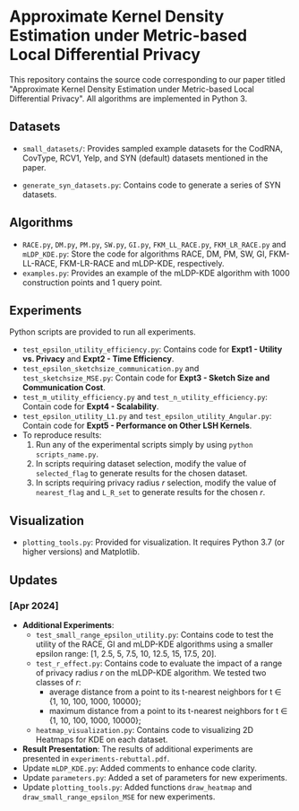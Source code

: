 # Approximate Kernel Density Estimation under Metric-based Local Differential Privacy

This repository contains the source code corresponding to our paper titled "Approximate Kernel Density Estimation under Metric-based Local Differential Privacy". All algorithms are implemented in Python 3.

## Datasets

-  `small_datasets/`: Provides sampled example datasets for the CodRNA, CovType, RCV1, Yelp, and SYN (default) datasets mentioned in the paper. 

-  `generate_syn_datasets.py`: Contains code to generate a series of SYN datasets. 

## Algorithms

- `RACE.py`, `DM.py`, `PM.py`, `SW.py`, `GI.py`, `FKM_LL_RACE.py`, `FKM_LR_RACE.py` and `mLDP_KDE.py`: Store the code for algorithms RACE, DM, PM, SW, GI, FKM-LL-RACE, FKM-LR-RACE and mLDP-KDE, respectively.
- `examples.py`: Provides an example of the mLDP-KDE algorithm with 1000 construction points and 1 query point.

## Experiments

Python scripts are provided to run all experiments.

- `test_epsilon_utility_efficiency.py`: Contains code for **Expt1 - Utility vs. Privacy** and **Expt2 -  Time Efficiency**.
- `test_epsilon_sketchsize_communication.py` and `test_sketchsize_MSE.py`: Contain code for **Expt3 - Sketch Size and Communication Cost**.
- `test_m_utility_efficiency.py` and `test_n_utility_efficiency.py`: Contain code for **Expt4 - Scalability**.
- `test_epsilon_utility_L1.py` and `test_epsilon_utility_Angular.py`: Contain code for **Expt5 - Performance on Other LSH Kernels**.
- To reproduce results:
  1. Run any of the experimental scripts simply by using `python scripts_name.py`.
  2. In scripts requiring dataset selection, modify the value of `selected_flag` to generate results for the chosen dataset.
  3. In scripts requiring privacy radius $r$ selection, modify the value of `nearest_flag` and `L_R_set` to generate results for the chosen $r$.

## Visualization

-  `plotting_tools.py`: Provided for visualization. It requires Python 3.7 (or higher versions) and Matplotlib.





## Updates

### [Apr 2024]

- **Additional Experiments**: 
  - `test_small_range_epsilon_utility.py`: Contains code to test the utility of the RACE, GI and mLDP-KDE algorithms using a smaller epsilon range: [1, 2.5, 5, 7.5, 10, 12.5, 15, 17.5, 20].
  - `test_r_effect.py`: Contains code to evaluate the impact of a range of privacy radius $r$ on the mLDP-KDE algorithm. We tested two classes of $r$:
    - average distance from a point to its t-nearest neighbors for t ∈ {1, 10, 100, 1000, 10000};
    - maximum distance from a point to its t-nearest neighbors for t ∈ {1, 10, 100, 1000, 10000};
  - `heatmap_visualization.py`: Contains code to visualizing 2D Heatmaps for KDE on each dataset.
- **Result Presentation**: The results of additional experiments are presented in `experiments-rebuttal.pdf`.
- Update `mLDP_KDE.py`: Added comments to enhance code clarity.
- Update `parameters.py`: Added a set of parameters for new experiments.
- Update `plotting_tools.py`: Added functions `draw_heatmap` and  `draw_small_range_epsilon_MSE`  for new experiments.